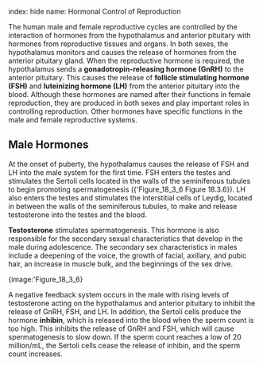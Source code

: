 index: hide
name: Hormonal Control of Reproduction

The human male and female reproductive cycles are controlled by the interaction of hormones from the hypothalamus and anterior pituitary with hormones from reproductive tissues and organs. In both sexes, the hypothalamus monitors and causes the release of hormones from the anterior pituitary gland. When the reproductive hormone is required, the hypothalamus sends a  **gonadotropin-releasing hormone (GnRH)** to the anterior pituitary. This causes the release of  **follicle stimulating hormone (FSH)** and  **luteinizing hormone (LH)** from the anterior pituitary into the blood. Although these hormones are named after their functions in female reproduction, they are produced in both sexes and play important roles in controlling reproduction. Other hormones have specific functions in the male and female reproductive systems.

## Male Hormones

At the onset of puberty, the hypothalamus causes the release of FSH and LH into the male system for the first time. FSH enters the testes and stimulates the Sertoli cells located in the walls of the seminiferous tubules to begin promoting spermatogenesis ({'Figure_18_3_6 Figure 18.3.6}). LH also enters the testes and stimulates the interstitial cells of Leydig, located in between the walls of the seminiferous tubules, to make and release testosterone into the testes and the blood.

 **Testosterone** stimulates spermatogenesis. This hormone is also responsible for the secondary sexual characteristics that develop in the male during adolescence. The secondary sex characteristics in males include a deepening of the voice, the growth of facial, axillary, and pubic hair, an increase in muscle bulk, and the beginnings of the sex drive.


{image:'Figure_18_3_6}
        

A negative feedback system occurs in the male with rising levels of testosterone acting on the hypothalamus and anterior pituitary to inhibit the release of GnRH, FSH, and LH. In addition, the Sertoli cells produce the hormone  **inhibin**, which is released into the blood when the sperm count is too high. This inhibits the release of GnRH and FSH, which will cause spermatogenesis to slow down. If the sperm count reaches a low of 20 million/mL, the Sertoli cells cease the release of inhibin, and the sperm count increases.
